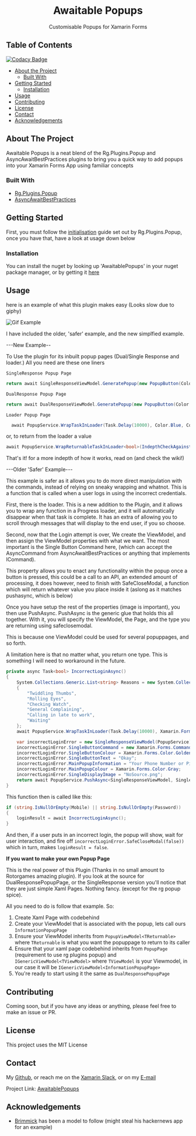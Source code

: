 
<br />
<p align="center">
  <h1 align="center">Awaitable Popups</h3>
  <p align="center">
    Customisable Popups for Xamarin Forms
    <br />
  </p>
</p>


<!-- TABLE OF CONTENTS -->
## Table of Contents

[![Codacy Badge](https://api.codacy.com/project/badge/Grade/609f811983454f5babd100dabde256c1)](https://app.codacy.com/manual/LuckyDucko/AwaitablePopups?utm_source=github.com&utm_medium=referral&utm_content=LuckyDucko/AwaitablePopups&utm_campaign=Badge_Grade_Settings)

* [About the Project](#about-the-project)
  * [Built With](#built-with)
* [Getting Started](#getting-started)
  * [Installation](#installation)
* [Usage](#usage)
* [Contributing](#contributing)
* [License](#license)
* [Contact](#contact)
* [Acknowledgements](#acknowledgements)



<!-- ABOUT THE PROJECT -->
## About The Project


Awaitable Popups is a neat blend of the Rg.Plugins.Popup and AsyncAwaitBestPractices plugins to bring you a quick way to add popups into your Xamarin Forms App using familiar concepts 



### Built With
* [Rg.Plugins.Popup](https://github.com/rotorgames/Rg.Plugins.Popup)
* [AsyncAwaitBestPractices](https://github.com/brminnick/AsyncAwaitBestPractices)


<!-- GETTING STARTED -->
## Getting Started

First, you must follow the [initialisation](https://github.com/rotorgames/Rg.Plugins.Popup/wiki/Getting-started)
 guide set out by Rg.Plugins.Popup, once you have that, have a look at usage down below

### Installation

You can install the nuget by looking up 'AwaitablePopups' in your nuget package manager, or by getting it [here](https://www.nuget.org/packages/AwaitablePopups/)



<!-- USAGE EXAMPLES -->
## Usage
here is an example of what this plugin makes easy (Looks slow due to giphy)

![Gif Example](https://media.giphy.com/media/hosV0dFihvyl0tpFGU/giphy.gif)


I have included the older, 'safer' example, and the new simplfied example.

---New Example--

To Use the plugin for its inbuilt popup pages (Dual/Single Response and loader.) All you need are these one liners

`SingleResponse Popup Page`
```csharp
return await SingleResponseViewModel.GeneratePopup(new PopupButton(Color.Goldenrod, Color.Black, "Okay"), Color.Gray, "Your Phone Number or Pin is incorrect, please try again.", "NoSource.png");
```

`DualResponse Popup Page`
```csharp
return await DualResponseViewModel.GeneratePopup(new PopupButton(Color.Green, Color.Black, "I Accept"), new PopupButton(Color.Red, Color.Black, "I decline"), Color.Gray, "Do you accept the terms and conditions?", "NoSource.png");
```

`Loader Popup Page`
```csharp
  await PopupService.WrapTaskInLoader(Task.Delay(10000), Color.Blue, Color.White, LoadingReasons(), Color.Black);
```
or, to return from the loader a value
```csharp
await PopupService.WrapReturnableTaskInLoader<bool>(IndepthCheckAgainstDatabase(), Color.Blue, Color.White, LoadingReasons(), Color.Black);
```

That's it! for a more indepth of how it works, read on (and check the wiki!)

---Older 'Safer' Example--- 

This example is safer as it allows you to do more direct manipulation with the commands, instead of relying on sneaky wrapping and whatnot.
This is a function that is called when a user logs in using the incorrect credentials.

First, there is the loader. This is a new addition to the Plugin, and it allows you to wrap any function in a 
Progress loader, and it will automatically disappear when that task is complete. It has an extra of allowing you to scroll through messages that will display to the end user, if you so choose.

Second, now that the Login attempt is over, We create the ViewModel, and then assign the ViewModel properties with what we want. 
The most important is the Single Button Command here, (which can accept the AsyncCommand from AsyncAwaitBestPractices or anything that implements ICommand). 

This property allows you to enact any functionality within the popup once a button is pressed, this could be a call to an API, an extended amount of processing, it does however, need to finish with SafeCloseModal, a function which will return whatever value you place inside it (aslong as it matches pushasync, which is below)

Once you have setup the rest of the properties (image is important), you then use PushAsync.
PushAsync is the generic glue that holds this all together. With it, you will specify the ViewModel, the Page, and the type you are returning using safeclosemodal. 

This is because one ViewModel could be used for several popuppages, and so forth.

A limitation here is that no matter what, you return one type. This is something I will need to workaround in the future.
```csharp
private async Task<bool> IncorrectLoginAsync()
{
    System.Collections.Generic.List<string> Reasons = new System.Collections.Generic.List<string>
    {
        "Twiddling Thumbs",
        "Rolling Eyes",
        "Checking Watch",
        "General Complaining",
        "Calling in late to work",
        "Waiting"
    };
    await PopupService.WrapTaskInLoader(Task.Delay(10000), Xamarin.Forms.Color.Blue, Xamarin.Forms.Color.White, Reasons, Xamarin.Forms.Color.Black);

    var incorrectLoginError = new SingleResponseViewModel(PopupService);
    incorrectLoginError.SingleButtonCommand = new Xamarin.Forms.Command(() => incorrectLoginError.SafeCloseModal(false));
    incorrectLoginError.SingleButtonColour = Xamarin.Forms.Color.Goldenrod;
    incorrectLoginError.SingleButtonText = "Okay";
    incorrectLoginError.MainPopupInformation = "Your Phone Number or Pin is incorrect, please try again.";
    incorrectLoginError.MainPopupColour = Xamarin.Forms.Color.Gray;
    incorrectLoginError.SingleDisplayImage = "NoSource.png";
    return await PopupService.PushAsync<SingleResponseViewModel, SingleResponsePopupPage, bool>(incorrectLoginError);
}
```


This function then is called like this:
```csharp
if (string.IsNullOrEmpty(Mobile) || string.IsNullOrEmpty(Password))
{
    loginResult = await IncorrectLoginAsync();
}
```

And then, if a user puts in an incorrect login, the popup will show, wait for user interaction, and fire off 
`incorrectLoginError.SafeCloseModal(false))` which in turn, makes `loginResult = false`.




**If you want to make your own Popup Page**

This is the real power of this Plugin (Thanks in no small amount to Rotorgames amazing plugin). If you look at the source for DualResponsePopupPage, or the SingleResponse version you'll notice that they are just simple Xaml Pages. Nothing fancy. (except for the rg popup spice). 

All you need to do is follow that example. So:
1. Create Xaml Page with codebehind
2. Create your ViewModel that is associated with the popup, lets call ours `InformationPopupPage`
3. Ensure your ViewModel inherits from `PopupViewModel<TReturnable>` where `TReturnable` is what you want the popuppage to return to its caller
4. Ensure that your xaml page codebehind inherits from `PopupPage` (requirement to use rg plugins popup) and `IGenericViewModel<TViewModel>` where `TViewModel` is your Viewmodel, in our case it will be `IGenericViewModel<InformationPopupPage>`
5. You're ready to start using it the same as `DualResponsePopupPage`


<!-- CONTRIBUTING -->
## Contributing

Coming soon, but if you have any ideas or anything, please feel free to make an issue or PR.



<!-- LICENSE -->
## License

This project uses the MIT License



<!-- CONTACT -->
## Contact

My [Github](https://github.com/LuckyDucko),
or reach me on the [Xamarin Slack](https://xamarinchat.herokuapp.com/),
or on my [E-mail](tyson@logchecker.com.au)

Project Link: [AwaitablePopups](https://github.com/LuckyDucko/AwaitablePopups)



<!-- ACKNOWLEDGEMENTS -->
## Acknowledgements
* [Brimmick](https://github.com/brminnick) has been a model to follow (might steal his hackernews app for an example)

